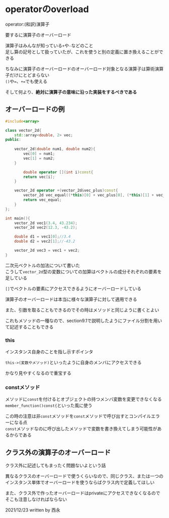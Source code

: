 # operatorのoverload

operator:(和訳)演算子

要するに演算子のオーバーロード

演算子はみんなが知っている`+`や`-`などのこと  
足し算の記号として扱っていたが、これを使うと別の定義に置き換えることができる

ちなみに演算子のオーバーロードのオーバーロード対象となる演算子は算術演算子だけにとどまらない  
`()`や`=`、`+=`でも使える

そして何より、**絶対に演算子の意味に沿った実装をするべきである**

## オーバーロードの例

```C++
#include<array>

class vector_2d{
    std::array<double, 2> vec;
public:
    
    vector_2d(double num1, double num2){
        vec[0] = num1;
        vec[1] = num2;
    }

        double operator [](int i)const{
        return vec[i];
    }

    vector_2d operator +(vector_2d&vec_plus)const{
        vector_2d vec_equal((*this)[0] + vec_plus[0], (*this)[1] + vec_plus[1]);
        return vec_equal;
    }
};

int main(){
    vector_2d vec1(3.4, 43.234);
    vector_2d vec2(12.3, -43.2);

    double d1 = vec1[0];//3.4
    double d2 = vec2[1];//-43.2

    vector_2d vec3 = vec1 + vec2;
}
```

二次元ベクトルの加法について書いた  
こうして`vector_2d`型の変数についての加算はベクトルの成分それぞれの要素を足している

`[]`でベクトルの要素にアクセスできるようにオーバーロードしている

演算子のオーバーロードは本当に様々な演算子に対して適用できる

また、引数を取ることもできるのでその時はメソッドと同じように書くとよい

これもメソッドの一種なので、section9.1で説明したようにファイル分割を用いて記述することもできる

### this

インスタンス自身のことを指し示すポインタ

`this->(変数やメソッド)`といったように自身のメンバにアクセスできる

かなり見やすくなるので重宝する

### constメソッド

メソッドに`const`を付けるとオブジェクトの持つメンバ変数を変更できなくなる  
`member_function()const{`といった風に使う

この時の注意は非`const`メソッドを`const`メソッドで呼び出すとコンパイルエラーになる点  
`const`メソッドなのに呼び出したメソッドで変数を書き換えてしまう可能性があるからである

## クラス外の演算子のオーバーロード

クラス外に記述してもまったく問題ないよという話

異なるクラスのオーバーロードで使うくらいなので、同じクラス、または一つのインスタンス単体でオーバーロードを使うならばクラス内で定義してほしい

また、クラス外で作ったオーバーロードはprivateにアクセスできなくなるのでそこも注意しなければならない

2021/12/23
written by 西永
